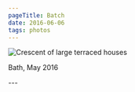 ```yaml
---
pageTitle: Batch
date: 2016-06-06
tags: photos
---
```

<p><img src="/assets/images/bath4.png" alt="Crescent of large terraced houses" /></p>
<p>Bath, May 2016</p>
---
